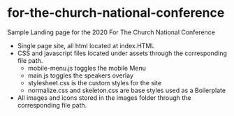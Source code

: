 # for-the-church-national-conference
Sample Landing page for the 2020 For The Church National Conference

- Single page site, all html located at index.HTML
- CSS and javascript files located under assets through the corresponding file path.
  - mobile-menu.js toggles the mobile Menu
  - main.js toggles the speakers overlay
  - stylesheet.css is the custom styles for the site
  - normalize.css and skeleton.css are base styles used as a Boilerplate
- All images and icons stored in the images folder through the corresponding file path. 
